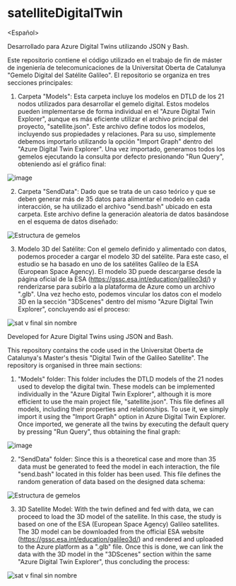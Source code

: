 # satelliteDigitalTwin
<Español>

Desarrollado para Azure Digital Twins utilizando JSON y Bash.

Este repositorio contiene el código utilizado en el trabajo de fin de máster de ingeniería de telecomunicaciones de la Universitat Oberta de Catalunya "Gemelo Digital del Satélite Galileo". El repositorio se organiza en tres secciones principales:

1. Carpeta "Models": Esta carpeta incluye los modelos en DTLD de los 21 nodos utilizados para desarrollar el gemelo digital. Estos modelos pueden implementarse de forma individual en el "Azure Digital Twin Explorer", aunque es más eficiente utilizar el archivo principal del proyecto, "satellite.json". Este archivo define todos los modelos, incluyendo sus propiedades y relaciones. Para su uso, simplemente debemos importarlo utilizando la opción "Import Graph" dentro del "Azure Digital Twin Explorer". Una vez importado, generamos todos los gemelos ejecutando la consulta por defecto presionando "Run Query", obteniendo así el gráfico final:

![image](https://github.com/jgcreus/satelliteDigitalTwin/assets/61203608/93f64d30-a44b-4754-a3b7-4db696da5f91)

2. Carpeta "SendData": Dado que se trata de un caso teórico y que se deben generar más de 35 datos para alimentar el modelo en cada interacción, se ha utilizado el archivo "send.bash" ubicado en esta carpeta. Este archivo define la generación aleatoria de datos basándose en el esquema de datos diseñado:

![Estructura de gemelos](https://github.com/jgcreus/satelliteDigitalTwin/assets/61203608/a84a8a9b-f4ca-4bb2-8535-afd509f44de8)

3. Modelo 3D del Satélite: Con el gemelo definido y alimentado con datos, podemos proceder a cargar el modelo 3D del satélite. Para este caso, el estudio se ha basado en uno de los satélites Galileo de la ESA (European Space Agency). El modelo 3D puede descargarse desde la página oficial de la ESA (https://gssc.esa.int/education/galileo3d/) y renderizarse para subirlo a la plataforma de Azure como un archivo ".glb". Una vez hecho esto, podemos vincular los datos con el modelo 3D en la sección "3DScenes" dentro del mismo "Azure Digital Twin Explorer", concluyendo así el proceso:

![sat v final sin nombre](https://github.com/jgcreus/satelliteDigitalTwin/assets/61203608/9922fd4f-2039-4076-a1b0-464c5747a5f3)


<English>

Developed for Azure Digital Twins using JSON and Bash.

This repository contains the code used in the Universitat Oberta de Catalunya's Master's thesis "Digital Twin of the Galileo Satellite". The repository is organised in three main sections:

1. "Models" folder: This folder includes the DTLD models of the 21 nodes used to develop the digital twin. These models can be implemented individually in the "Azure Digital Twin Explorer", although it is more efficient to use the main project file, "satellite.json". This file defines all models, including their properties and relationships. To use it, we simply import it using the "Import Graph" option in Azure Digital Twin Explorer. Once imported, we generate all the twins by executing the default query by pressing "Run Query", thus obtaining the final graph:

![image](https://github.com/jgcreus/satelliteDigitalTwin/assets/61203608/93f64d30-a44b-4754-a3b7-4db696da5f91)

2. "SendData" folder: Since this is a theoretical case and more than 35 data must be generated to feed the model in each interaction, the file "send.bash" located in this folder has been used. This file defines the random generation of data based on the designed data schema:

![Estructura de gemelos](https://github.com/jgcreus/satelliteDigitalTwin/assets/61203608/a84a8a9b-f4ca-4bb2-8535-afd509f44de8)

3. 3D Satellite Model: With the twin defined and fed with data, we can proceed to load the 3D model of the satellite. In this case, the study is based on one of the ESA (European Space Agency) Galileo satellites. The 3D model can be downloaded from the official ESA website (https://gssc.esa.int/education/galileo3d/) and rendered and uploaded to the Azure platform as a ".glb" file. Once this is done, we can link the data with the 3D model in the "3DScenes" section within the same "Azure Digital Twin Explorer", thus concluding the process:

![sat v final sin nombre](https://github.com/jgcreus/satelliteDigitalTwin/assets/61203608/9922fd4f-2039-4076-a1b0-464c5747a5f3)
